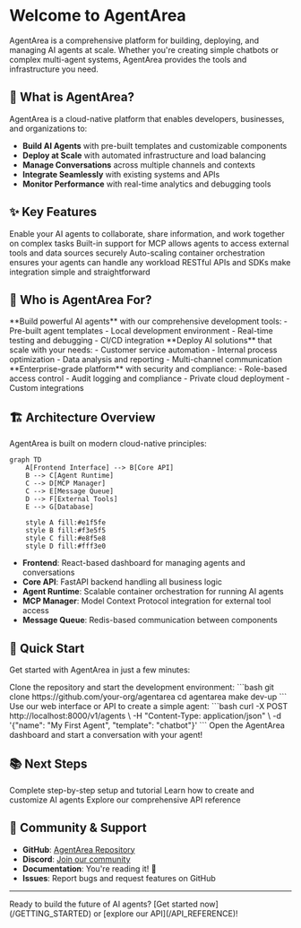 # Welcome to AgentArea

<Info>
AgentArea is a comprehensive platform for building, deploying, and managing AI agents at scale. Whether you're creating simple chatbots or complex multi-agent systems, AgentArea provides the tools and infrastructure you need.
</Info>

## 🚀 What is AgentArea?

AgentArea is a cloud-native platform that enables developers, businesses, and organizations to:

- **Build AI Agents** with pre-built templates and customizable components
- **Deploy at Scale** with automated infrastructure and load balancing
- **Manage Conversations** across multiple channels and contexts
- **Integrate Seamlessly** with existing systems and APIs
- **Monitor Performance** with real-time analytics and debugging tools

## ✨ Key Features

<CardGroup cols={2}>
  <Card title="Multi-Agent Communication" icon="bot">
    Enable your AI agents to collaborate, share information, and work together on complex tasks
  </Card>
  
  <Card title="Model Context Protocol" icon="link">
    Built-in support for MCP allows agents to access external tools and data sources securely
  </Card>
  
  <Card title="Scalable Infrastructure" icon="server">
    Auto-scaling container orchestration ensures your agents can handle any workload
  </Card>
  
  <Card title="Developer-Friendly APIs" icon="code">
    RESTful APIs and SDKs make integration simple and straightforward
  </Card>
</CardGroup>

## 🎯 Who is AgentArea For?

<Tabs>
  <Tab title="Developers">
    **Build powerful AI agents** with our comprehensive development tools:
    - Pre-built agent templates
    - Local development environment
    - Real-time testing and debugging
    - CI/CD integration
  </Tab>
  
  <Tab title="Businesses">
    **Deploy AI solutions** that scale with your needs:
    - Customer service automation
    - Internal process optimization
    - Data analysis and reporting
    - Multi-channel communication
  </Tab>
  
  <Tab title="Enterprises">
    **Enterprise-grade platform** with security and compliance:
    - Role-based access control
    - Audit logging and compliance
    - Private cloud deployment
    - Custom integrations
  </Tab>
</Tabs>

## 🏗️ Architecture Overview

AgentArea is built on modern cloud-native principles:

```mermaid
graph TD
    A[Frontend Interface] --> B[Core API]
    B --> C[Agent Runtime]
    C --> D[MCP Manager]
    C --> E[Message Queue]
    D --> F[External Tools]
    E --> G[Database]
    
    style A fill:#e1f5fe
    style B fill:#f3e5f5
    style C fill:#e8f5e8
    style D fill:#fff3e0
```

- **Frontend**: React-based dashboard for managing agents and conversations
- **Core API**: FastAPI backend handling all business logic
- **Agent Runtime**: Scalable container orchestration for running AI agents
- **MCP Manager**: Model Context Protocol integration for external tool access
- **Message Queue**: Redis-based communication between components

## 🚀 Quick Start

Get started with AgentArea in just a few minutes:

<Steps>
  <Step title="Installation">
    Clone the repository and start the development environment:
    ```bash
    git clone https://github.com/your-org/agentarea
    cd agentarea
    make dev-up
    ```
  </Step>
  
  <Step title="Create Your First Agent">
    Use our web interface or API to create a simple agent:
    ```bash
    curl -X POST http://localhost:8000/v1/agents \
      -H "Content-Type: application/json" \
      -d '{"name": "My First Agent", "template": "chatbot"}'
    ```
  </Step>
  
  <Step title="Start Chatting">
    Open the AgentArea dashboard and start a conversation with your agent!
  </Step>
</Steps>

## 📚 Next Steps

<CardGroup cols={3}>
  <Card title="Getting Started Guide" icon="rocket" href="/GETTING_STARTED">
    Complete step-by-step setup and tutorial
  </Card>
  
  <Card title="Build Your First Agent" icon="bot" href="/agent_to_agent_communication">
    Learn how to create and customize AI agents
  </Card>
  
  <Card title="API Documentation" icon="terminal" href="/API_REFERENCE">
    Explore our comprehensive API reference
  </Card>
</CardGroup>

## 🤝 Community & Support

- **GitHub**: [AgentArea Repository](https://github.com/your-org/agentarea)
- **Discord**: [Join our community](https://discord.gg/your-discord)
- **Documentation**: You're reading it! 📖
- **Issues**: Report bugs and request features on GitHub

---

<Note>
Ready to build the future of AI agents? [Get started now](/GETTING_STARTED) or [explore our API](/API_REFERENCE)!
</Note>